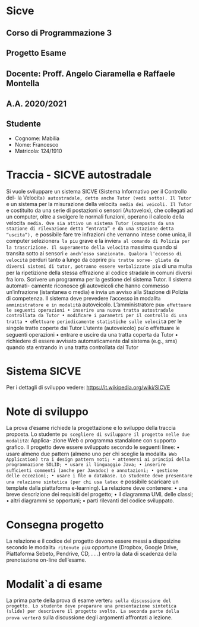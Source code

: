 # Sicve
## Corso di Programmazione 3
## Progetto Esame
## Docente: Proﬀ. Angelo Ciaramella e Raﬀaele Montella
## A.A. 2020/2021
## Studente
- Cognome: Mabilia
- Nome: Francesco
- Matricola: 124/1910

# Traccia - SICVE autostradale

Si vuole sviluppare un sistema SICVE (Sistema Informativo per il Controllo del-
la Velocit`a) autostradale, detto anche Tutor (vedi sotto). Il Tutor `e un sistema
per la misurazione della velocit`a media dei veicoli.
Il Tutor `e costituito da una serie di postazioni o sensori (Autovelox), che collegati
ad un computer, oltre a svolgere le normali funzioni, operano il calcolo della
velocit`a media.
Ove sia attivo un sistema Tutor (composto da una stazione di rilevazione detta
“entrata” e da una stazione detta “uscita”), `e possibile fare tre infrazioni che
verranno intese come unica, il computer selezioner`a la piu` grave e la invier`a al
comando di Polizia per la trascrizione.
Il superamento della velocit`a massima quando si transita sotto ai sensori `e
anch’esso sanzionato.
Qualora l’eccesso di velocit`a perduri tanto a lungo da coprire pi`u tratte sorve-
gliate da diversi sistemi di tutor, potranno essere verbalizzate piu` di una multa
per la ripetizione della stessa eﬀrazione al codice stradale in comuni diversi fra
loro.
Scrivere un programma per la gestione del sistema Tutor. Il sistema automati-
camente riconosce gli autoveicoli che hanno commesso un’infrazione (istantanea
o media) e invia un avviso alla Stazione di Polizia di competenza.
Il sistema deve prevedere l’accesso in modalit`a amministratore e in modalit`a
autoveicolo.
L’amministratore pu`o eﬀettuare le seguenti operazioni
• inserire una nuova tratta autostradale controllata da Tutor
• modiﬁcare i parametri per il controllo di una tratta
• eﬀettuare periodicamente statistiche sulle velocit`a per le singole tratte
coperte dai Tutor
L’utente (autoveicolo) pu`o eﬀettuare le seguenti operazioni
• entrare e uscire da una tratta coperta da Tutor
• richiedere di essere avvisato automaticamente dal sistema (e.g., sms) quando sta entrando in una tratta controllata dal Tutor

# Sistema SICVE
Per i dettagli di sviluppo vedere: https://it.wikipedia.org/wiki/SICVE

# Note di sviluppo
La prova d’esame richiede la progettazione e lo sviluppo della traccia proposta.
Lo studente p`o scegliere di sviluppare il progetto nelle due modalit`a: Applica-
zione Web o programma standalone con supporto graﬁco.
Il progetto deve essere sviluppato secondo le seguenti linee:
• usare almeno due pattern (almeno uno per chi sceglie la modalit`a Web
Application) tra i design pattern noti;
• attenersi ai principi della programmazione SOLID;
• usare il linguaggio Java;
• inserire suﬃcienti commenti (anche per Javadoc) e annotazioni;
• gestione delle eccezioni;
• usare i ﬁle o database.
Lo studente deve presentare una relazione sintetica (per chi usa latex `e possibile
scaricare un template dalla piattaforma e-learning). La relazione deve contenere:
• una breve descrizione dei requisiti del progetto;
• il diagramma UML delle classi;
• altri diagrammi se opportuni;
• parti rilevanti del codice sviluppato.


# Consegna progetto
La relazione e il codice del progetto devono essere messi a disposizine secondo le
modalit`a ritenute pi`u opportune (Dropbox, Google Drive, Piattaforma Sebeto,
Pendrive, CD, . . .) entro la data di scadenza della prenotazione on-line
dell’esame.

# Modalit`a di esame
La prima parte della prova di esame verter`a sulla discussione del progetto. Lo
studente deve preparare una presentazione sintetica (slide) per descrivere
il progetto svolto. La seconda parte della prova verter`a sulla discussione degli
argomenti aﬀrontati a lezione.
